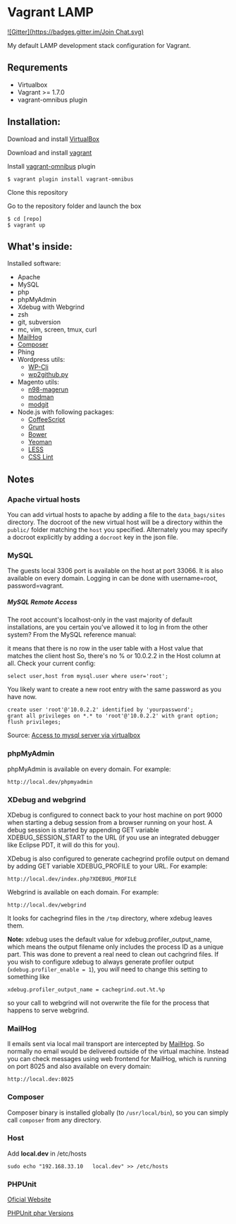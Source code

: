 Vagrant LAMP
============
[![Gitter](https://badges.gitter.im/Join Chat.svg)](https://gitter.im/r8/vagrant-lamp?utm_source=badge&utm_medium=badge&utm_campaign=pr-badge&utm_content=badge)

My default LAMP development stack configuration for Vagrant.

Requrements
-----------

* Virtualbox
* Vagrant >= 1.7.0
* vagrant-omnibus plugin

Installation:
-------------

Download and install [VirtualBox](http://www.virtualbox.org/)

Download and install [vagrant](http://vagrantup.com/)

Install [vagrant-omnibus](https://github.com/chef/vagrant-omnibus) plugin

    $ vagrant plugin install vagrant-omnibus

Clone this repository

Go to the repository folder and launch the box

    $ cd [repo]
    $ vagrant up

What's inside:
--------------

Installed software:

* Apache
* MySQL
* php
* phpMyAdmin
* Xdebug with Webgrind
* zsh
* git, subversion
* mc, vim, screen, tmux, curl
* [MailHog](http://github.com/mailhog/MailHog)
* [Composer](http://getcomposer.org/)
* Phing
* Wordpress utils:
    * [WP-Cli](http://wp-cli.org/)
    * [wp2github.py](http://github.com/r8/wp2github.py)
* Magento utils:
    * [n98-magerun](https://github.com/netz98/n98-magerun)
    * [modman](https://github.com/colinmollenhour/modman)
    * [modgit](https://github.com/jreinke/modgit)
* Node.js with following packages:
    * [CoffeeScript](http://coffeescript.org)
    * [Grunt](http://gruntjs.com/)
    * [Bower](http://bower.io)
    * [Yeoman](http://yeoman.io)
    * [LESS](http://lesscss.org)
    * [CSS Lint](http://csslint.net)

Notes
-----

### Apache virtual hosts

You can add virtual hosts to apache by adding a file to the `data_bags/sites`
directory. The docroot of the new virtual host will be a directory within the
`public/` folder matching the `host` you specified. Alternately you may specify
a docroot explicitly by adding a `docroot` key in the json file.

### MySQL

The guests local 3306 port is available on the host at port 33066. It is also available on every domain. Logging in can be done with username=root, password=vagrant.


##### MySQL Remote Access

The root account's localhost-only in the vast majority of default installations, are you certain you've allowed it to log in from the other system? From the MySQL reference manual:

it means that there is no row in the user table with a Host value that matches the client host
So, there's no % or 10.0.2.2 in the Host column at all. Check your current config:

	select user,host from mysql.user where user='root';

You likely want to create a new root entry with the same password as you have now.

	create user 'root'@'10.0.2.2' identified by 'yourpassword';
	grant all privileges on *.* to 'root'@'10.0.2.2' with grant option;
	flush privileges;


Source: [Access to mysql server via virtualbox](http://serverfault.com/questions/486710/access-to-mysql-server-via-virtualbox)

### phpMyAdmin

phpMyAdmin is available on every domain. For example:

    http://local.dev/phpmyadmin

### XDebug and webgrind



XDebug is configured to connect back to your host machine on port 9000 when
starting a debug session from a browser running on your host. A debug session is
started by appending GET variable XDEBUG_SESSION_START to the URL (if you use an
integrated debugger like Eclipse PDT, it will do this for you).

XDebug is also configured to generate cachegrind profile output on demand by
adding GET variable XDEBUG_PROFILE to your URL. For example:

    http://local.dev/index.php?XDEBUG_PROFILE

Webgrind is available on each domain. For example:

    http://local.dev/webgrind

It looks for cachegrind files in the `/tmp` directory, where xdebug leaves them.

**Note:** xdebug uses the default value for xdebug.profiler_output_name, which
means the output filename only includes the process ID as a unique part. This
was done to prevent a real need to clean out cachgrind files. If you wish to
configure xdebug to always generate profiler output
(`xdebug.profiler_enable = 1`), you *will* need to change this setting to
something like

    xdebug.profiler_output_name = cachegrind.out.%t.%p

so your call to webgrind will not overwrite the file for the process that
happens to serve webgrind.

### MailHog

ll emails sent via local mail transport are intercepted by [MailHog](http://github.com/mailhog/MailHog). So normally no email would be delivered outside of the virtual machine. Instead you can check messages using web frontend for MailHog, which is running on port 8025 and also available on every domain:

    http://local.dev:8025

### Composer

Composer binary is installed globally (to `/usr/local/bin`), so you can simply call `composer` from any directory.


### Host
Add **local.dev** in /etc/hosts

	sudo echo "192.168.33.10   local.dev" >> /etc/hosts
	

### PHPUnit

[Oficial Website](https://phpunit.de/manual/current/pt_br/installation.html)

[PHPUnit phar Versions](https://phar.phpunit.de/)
	
